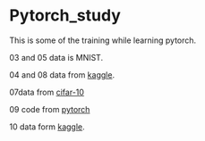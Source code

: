 # Pytorch_study
This is some of the training while learning pytorch.

03 and 05 data is MNIST.

04 and 08 data from [kaggle](https://www.kaggle.com/paultimothymooney/chest-xray-pneumonia).

07data from [cifar-10](https://www.cs.toronto.edu/~kriz/cifar.html)

09 code from [pytorch](https://pytorch.org/tutorials/intermediate/flask_rest_api_tutorial.html)

10 data form [kaggle](https://www.kaggle.com/kazanova/sentiment140).
